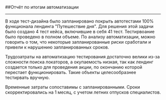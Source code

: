 ##Отчёт по итогам автоматизации
***

В ходе тест-дизайна было запланировано покрыть автотестами 100% функционала лендинга "Путешествие дня". Для решения этой задачи было создано 4 тест кейса, включившие в себя 41 тест. Тестирвоание было проведено в полном объеме.
По анализу автоматизации, можно говорить о том, что некоторые запланированные риски сработали и привели к нарушению запланированных сроков.

Трудозатраты на автоматизацию тестирования достаточно велики из-за сложности поиска локаторов, а окупаемость низкая, так как лендинг создается только для проведения акции, по окончанию которой перестает функционировать. Такие объекты целесообразнее тестирвать вручную.

Временные затраты сопоставимы с запланированными. Сроки скорректировались на 1 месяц, с учетом летних отпусков специалистов.
